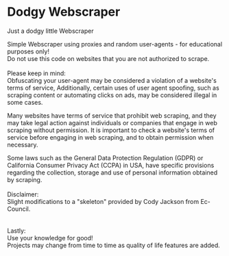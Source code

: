 # Dodgy Webscraper
Just a dodgy little Webscraper

Simple Webscraper using proxies and random user-agents - for educational purposes only!<br />
Do not use this code on websites that you are not authorized to scrape. <br />
<br />
Please keep in mind:<br />
Obfuscating your user-agent may be considered a violation of a website's terms of service, 
Additionally, certain uses of user agent spoofing, such as scraping content or automating clicks on ads, 
may be considered illegal in some cases.

Many websites have terms of service that prohibit web scraping, and they may take legal action against individuals or companies that engage in web scraping without permission. It is important to check a website's terms of service before engaging in web scraping, and to obtain permission when necessary.

Some laws such as the General Data Protection Regulation (GDPR) or California Consumer Privacy Act (CCPA) in USA, have specific provisions regarding the collection, storage and use of personal information obtained by scraping.
<br />
<br />
Disclaimer:<br />
Slight modifications to a "skeleton" provided by Cody Jackson from Ec-Council.
<br />
<br />
<br />
Lastly:<br />
Use your knowledge for good!<br />
Projects may change from time to time as quality of life features are added.
